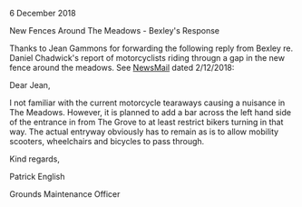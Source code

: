 6 December 2018

New Fences Around The Meadows - Bexley's Response

Thanks to Jean Gammons for forwarding the following reply from Bexley re. Daniel Chadwick's report of motorcyclists riding througn a gap in the new fence around the meadows. See [NewsMail](http://www.northcrayresidents.org.uk/newsmail_files//nm0638.html) dated 2/12/2018:

Dear Jean,

I not familiar with the current motorcycle tearaways causing a nuisance in The Meadows. However, it is planned to add a bar across the left hand side of the entrance in from The Grove to at least restrict bikers turning in that way. The actual entryway obviously has to remain as is to allow mobility scooters, wheelchairs and bicycles to pass through.

Kind regards,

Patrick English

Grounds Maintenance Officer
